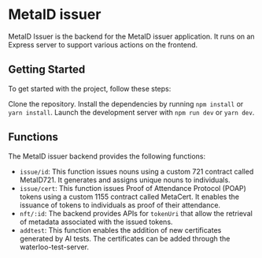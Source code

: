 # MetaID issuer

MetaID Issuer is the backend for the MetaID issuer application. It runs on an Express server to support various actions on the frontend.

## Getting Started

To get started with the project, follow these steps:

Clone the repository.
Install the dependencies by running `npm install` or `yarn install`.
Launch the development server with `npm run dev` or `yarn dev`.

## Functions

The MetaID issuer backend provides the following functions:

- `issue/id`: This function issues nouns using a custom 721 contract called MetaID721. It generates and assigns unique nouns to individuals.
- `issue/cert`: This function issues Proof of Attendance Protocol (POAP) tokens using a custom 1155 contract called MetaCert. It enables the issuance of tokens to individuals as proof of their attendance.
- `nft/:id`: The backend provides APIs for `tokenUri` that allow the retrieval of metadata associated with the issued tokens.
- `addtest`: This function enables the addition of new certificates generated by AI tests. The certificates can be added through the waterloo-test-server.
